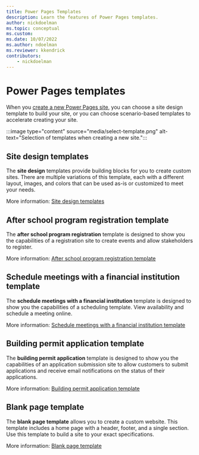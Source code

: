 ```yaml
---
title: Power Pages Templates
description: Learn the features of Power Pages templates.
author: nickdoelman
ms.topic: conceptual
ms.custom: 
ms.date: 10/07/2022
ms.author: ndoelman
ms.reviewer: kkendrick
contributors:
    - nickdoelman
---
```


# Power Pages templates

When you [create a new Power Pages site](../getting-started/create-manage.md), you can choose a site design template to build your site, or you can choose scenario-based templates to accelerate creating your site.

:::image type="content" source="media/select-template.png" alt-text="Selection of templates when creating a new site.":::

## Site design templates

The **site design** templates provide building blocks for you to create custom sites. There are multiple variations of this template, each with a different layout, images, and colors that can be used as-is or customized to meet your needs.

More information: [Site design templates](site-design.md)

## After school program registration template

The **after school program registration** template is designed to show you the capabilities of a registration site to create events and allow stakeholders to register.

More information: [After school program registration template](after-school.md)

## Schedule meetings with a financial institution template

The **schedule meetings with a financial institution** template is designed to show you the capabilities of a scheduling template. View availability and schedule a meeting online.

More information: [Schedule meetings with a financial institution template](book-a-meeting.md)

## Building permit application template

The **building permit application** template is designed to show you the capabilities of an application submission site to allow customers to submit applications and receive email notifications on the status of their applications.

More information: [Building permit application template](building-permit.md)

## Blank page template

The **blank page template** allows you to create a custom website. This template includes a home page with a header, footer, and a single section. Use this template to build a site to your exact specifications.

More information: [Blank page template](blank.md)
